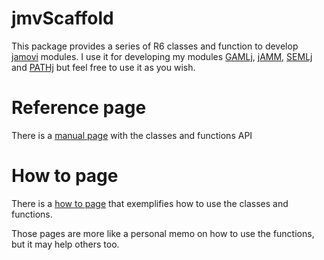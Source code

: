 # jmvScaffold


This package provides a series of R6 classes and function to develop [jamovi](https://www.jamovi.org/) modules. 
I use it for developing my modules [GAMLj](https://github.com/gamlj/gamlj), [jAMM](https://github.com/jamm/jamm), [SEMLj](https://github.com/semlj/semlj) and [PATHj]((https://github.com/pathj/pathj)) but feel free to use it as you wish.

# Reference page 

There is a [manual page](https://mcfanda.github.io/jmvScaffold/docs/index.html) with the classes and functions API

# How to page

There is a [how to page](https://mcfanda.github.io/jmvScaffold/docs/booklet.html) that exemplifies how to use the classes and functions. 


Those pages are  more like a personal memo on how to use the functions, but it may help others too.
